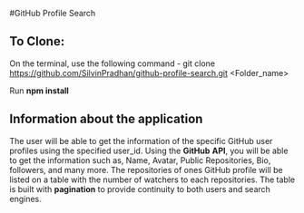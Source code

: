 #GitHub Profile Search

## To Clone:

On the terminal, use the following command -
git clone https://github.com/SilvinPradhan/github-profile-search.git <Folder_name>

Run **npm install**

## Information about the application

The user will be able to get the information of the specific GitHub user profiles using the specified user_id. Using the **GitHub** **API**, you will be able to get the information such as, Name, Avatar, Public Repositories, Bio, followers, and many more. The repositories of ones GitHub profile will be listed on a table with the number of watchers to each repositories. The table is built with **pagination** to provide continuity to both users and search engines.
